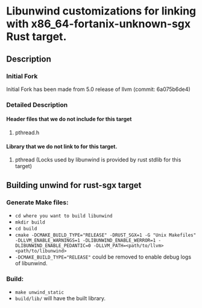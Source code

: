 # Libunwind customizations for linking with x86_64-fortanix-unknown-sgx Rust target.

## Description
### Initial Fork
Initial Fork has been made from 5.0 release of llvm (commit: 6a075b6de4)
### Detailed Description
#### Header files that we do not include for this target
1. pthread.h
#### Library that we do not link to for this target.
1. pthread (Locks used by libunwind is provided by rust stdlib for this target)

## Building unwind for rust-sgx target
### Generate Make files:
* `cd where you want to build libunwind`
* `mkdir build`
* `cd build`
* `cmake -DCMAKE_BUILD_TYPE="RELEASE" -DRUST_SGX=1 -G "Unix Makefiles" -DLLVM_ENABLE_WARNINGS=1 -DLIBUNWIND_ENABLE_WERROR=1 -DLIBUNWIND_ENABLE_PEDANTIC=0 -DLLVM_PATH=<path/to/llvm> <path/to/libunwind>`
* `-DCMAKE_BUILD_TYPE="RELEASE"` could be removed to enable debug logs of libunwind.

### Build:
* `make unwind_static`
* `build/lib/` will have the built library.
